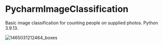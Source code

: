 # PycharmImageClassification
Basic image classification for counting people on supplied photos. Python 3.9.13.

![1465031212464_boxes](https://github.com/DARTHxMICHAEL/PycharmImageClassification/assets/30693125/50ae1fb3-21fd-47f5-831a-0cf11221f62d)

